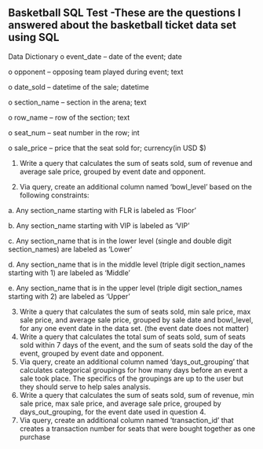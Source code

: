 ## Basketball SQL Test -These are the questions I answered about the basketball ticket data set using SQL


Data Dictionary
o event_date – date of the event; date

o opponent – opposing team played during event; text

o date_sold – datetime of the sale; datetime

o section_name – section in the arena; text

o row_name – row of the section; text

o seat_num – seat number in the row; int

o sale_price – price that the seat sold for; currency(in USD $)



1. Write a query that calculates the sum of seats sold, sum of revenue and average sale price,
grouped by event date and opponent.

2. Via query, create an additional column named ‘bowl_level’ based on the following constraints:

a. Any section_name starting with FLR is labeled as ‘Floor’

b. Any section_name starting with VIP is labeled as ‘VIP’

c. Any section_name that is in the lower level (single and double digit section_names) are
labeled as ‘Lower’

d. Any section_name that is in the middle level (triple digit section_names starting with 1)
are labeled as ‘Middle’

e. Any section_name that is in the upper level (triple digit section_names starting with 2)
are labeled as ‘Upper’


3. Write a query that calculates the sum of seats sold, min sale price, max sale price, and average
sale price, grouped by sale date and bowl_level, for any one event date in the data set. (the
event date does not matter)
4. Write a query that calculates the total sum of seats sold, sum of seats sold within 7 days of the
event, and the sum of seats sold the day of the event, grouped by event date and opponent.
5. Via query, create an additional column named ‘days_out_grouping’ that calculates categorical
groupings for how many days before an event a sale took place. The specifics of the groupings
are up to the user but they should serve to help sales analysis.
6. Write a query that calculates the sum of seats sold, sum of revenue, min sale price, max sale
price, and average sale price, grouped by days_out_grouping, for the event date used in
question 4.
7. Via query, create an additional column named ‘transaction_id’ that creates a transaction
number for seats that were bought together as one purchase
